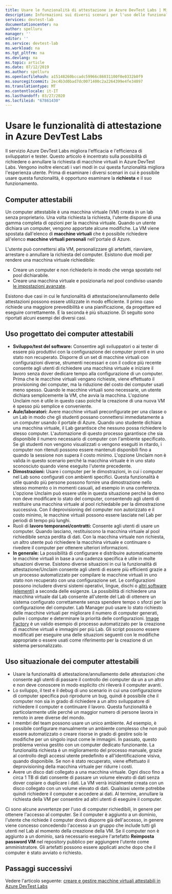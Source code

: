 ```yaml
---
title: Usare le funzionalità di attestazione in Azure DevTest Labs | Microsoft Docs
description: Informazioni sui diversi scenari per l'uso delle funzionalità Claim/Unclaim di Azure DevTest Labs
services: devtest-lab
documentationcenter: na
author: spelluru
manager: ''
editor: ''
ms.service: devtest-lab
ms.workload: na
ms.tgt_pltfrm: na
ms.devlang: na
ms.topic: article
ms.date: 07/12/2019
ms.author: spelluru
ms.openlocfilehash: a15148260bccadc59966c86031100f0e0332b0f9
ms.sourcegitcommit: 2ec4b3d0bad7dc0071400c2a2264399e4fe34897
ms.translationtype: MT
ms.contentlocale: it-IT
ms.lasthandoff: 03/27/2020
ms.locfileid: "67861430"
---
```

# <a name="use-claim-capabilities-in-azure-devtest-labs"></a>Usare le funzionalità di attestazione in Azure DevTest Labs
Il servizio Azure DevTest Labs migliora l'efficacia e l'efficienza di sviluppatori e tester. Questo articolo è incentrato sulla possibilità di richiedere o annullare la richiesta di macchine virtuali in Azure DevTest Labs. Vengono inoltre elencati i vari modi in cui questa funzionalità migliora l'esperienza utente. Prima di esaminare i diversi scenari in cui è possibile usare questa funzionalità, è opportuno esaminare la **richiesta** e il suo funzionamento.

## <a name="claimable-machines"></a>Computer attestabili
Un computer attestabile è una macchina virtuale (VM) creata in un lab senza proprietario. Una volta richiesta la richiesta, l'utente dispone di una gamma completa di opzioni per la macchina virtuale. Quando un utente dichiara un computer, vengono apportate alcune modifiche. La VM viene spostata dall'elenco di **macchine virtuali** che è possibile richiedere all'elenco **macchine virtuali personali** nell'portale di Azure. 

L'utente può connettersi alla VM, personalizzare gli artefatti, riavviare, arrestare o annullare la richiesta del computer. Esistono due modi per rendere una macchina virtuale richiedibile:

- Creare un computer e non richiederlo in modo che venga spostato nel pool dichiarabile. 
- Creare una macchina virtuale e posizionarla nel pool condiviso usando [le impostazioni avanzate](https://azure.microsoft.com/updates/azure-devtest-labs-claim-lab-vms-from-a-shared-pool/).

Esistono due casi in cui le funzionalità di attestazione/annullamento delle attestazioni possono essere utilizzate in modo efficiente. Il primo caso richiede una maggiore prevedibilità e una pianificazione, da progettare ed eseguire correttamente. E la seconda è più situazione. Di seguito sono riportati alcuni esempi dei diversi casi.

## <a name="designed-use-of-claimable-machines"></a>Uso progettato dei computer attestabili

- **Sviluppo/test del software:** Consentire agli sviluppatori o ai tester di essere più produttivi con la configurazione dei computer pronti e in uno stato non recuperato. Disporre di un set di macchine virtuali con configurazioni diverse, strumenti necessari e con il codice più recente consente agli utenti di richiedere una macchina virtuale e iniziare il lavoro senza dover dedicare tempo alla configurazione di un computer. Prima che le macchine virtuali vengano richieste, viene effettuato il provisioning dei computer, ma la riduzione del costo dei computer usati meno spesso. Quando le macchine virtuali sono necessarie, un utente dichiara semplicemente la VM, che avvia la macchina. L'opzione Unclaim non è utile in questo caso poiché la creazione di una nuova VM è spesso più semplice e conveniente.
- **Aule/laboratori:** Avere macchine virtuali preconfigurate per una classe o un Lab in modo che gli studenti possano connettersi immediatamente a un computer usando il portale di Azure.  Quando uno studente dichiara una macchina virtuale, il Lab garantisce che nessuno possa richiedere lo stesso computer. L'automazione di questo processo garantisce che sia disponibile il numero necessario di computer con l'ambiente specificato. Se gli studenti non vengono visualizzati o vengono eseguiti in ritardo, i computer non ritenuti possono essere mantenuti disponibili fino a quando la sessione non supera il costo minimo. L'opzione Unclaim non è valida in questo scenario perché la macchina virtuale è in uno stato sconosciuto quando viene eseguito l'utente precedente.
- **Dimostrazioni:** Usare i computer per le dimostrazioni, in cui i computer nel Lab sono configurati con ambienti specifici. Questa funzionalità è utile quando più persone possono fornire una dimostrazione nello stesso momento o in momenti casuali, ad esempio in una conferenza. L'opzione Unclaim può essere utile in questa situazione perché la demo non deve modificare lo stato del computer, consentendo agli utenti di restituire una macchina virtuale al pool richiedabile per la dimostrazione successiva. Con il deprovisioning del computer non autorizzato e il costo minimo, le macchine virtuali possono essere lasciate nel Lab per periodi di tempo più lunghi.
- Ruoli di **lavoro temporanei/contratti:** Consente agli utenti di usare un computer. Quando lasciano, restituiscono la macchina virtuale al pool richiedibile senza perdita di dati. Con la macchina virtuale non richiesta, un altro utente può richiedere la macchina virtuale e continuare o rivedere il computer per ottenere ulteriori informazioni.
- **In generale:** La possibilità di configurare e distribuire automaticamente le macchine virtuali in base a una cadenza specifica è utile in molte situazioni diverse. Esistono diverse situazioni in cui la funzionalità di attestazione/Unclaim consente agli utenti di essere più efficienti grazie a un processo automatizzato per compilare le macchine virtuali in uno stato non recuperato con una configurazione set. Le configurazioni possono includere diversi sistemi operativi, lingue, dischi o [altri software (elementi)](devtest-lab-artifact-author.md) a seconda delle esigenze. La possibilità di richiedere una macchina virtuale dal Lab consente all'utente del Lab di ottenere un sistema configurato correttamente senza spendere tempo o sforzi per la configurazione del computer. Lab Manager può usare lo stato richiesto delle macchine virtuali per migliorare il numero di computer generati, pulire i computer e determinare la priorità delle configurazioni. [Image Factory](image-factory-create.md) è un valido esempio di processo automatizzato per la creazione di macchine virtuali e immagini per più Lab. Gli script possono essere modificati per eseguire una delle situazioni seguenti con le modifiche appropriate o essere usati come riferimento per la creazione di un sistema personalizzato.

## <a name="situational-use-of-claimable-machines"></a>Uso situazionale dei computer attestabili

- Usare la funzionalità di attestazione/annullamento delle attestazioni che consente agli utenti di passare il controllo dei computer da un a un altro e non deve conoscere in modo esplicito chi rileverà il computer avanti.
- Lo sviluppo, il test e il debug di uno scenario in cui una configurazione di computer specifica può riprodurre un bug, quindi è possibile che il computer non sia in grado di richiedere a un altro sviluppatore di richiedere il computer e continuare il lavoro. Questa funzionalità è particolarmente utile perché un maggior numero di persone lavora in remoto in aree diverse del mondo. 
- I membri del team possono usare un unico ambiente. Ad esempio, è possibile configurare manualmente un ambiente complesso che non può essere automatizzato o creare risorse in grado di gestire solo le modifiche per un singolo input come le immagini. In passato, questo problema veniva gestito con un computer dedicato funzionante. La funzionalità richiesta è un miglioramento del processo manuale, grazie al controllo degli accessi utente predefinito e all'identificazione visiva, quando disponibile. Se non è stato recuperato, viene effettuato il deprovisioning della macchina virtuale per ridurre i costi.
- Avere un disco dati collegato a una macchina virtuale. Ogni disco fino a circa 1 TB di dati consente di passare un volume elevato di dati senza dover copiare o duplicare i dati. La VM verrà inizialmente creata con un disco collegato con un volume elevato di dati.  Qualsiasi utente potrebbe quindi richiedere il computer e accedere ai dati. Al termine, annullare la richiesta della VM per consentire ad altri utenti di eseguire il computer.

Ci sono alcune avvertenze per l'uso di computer richiedibili, in genere per ottenere l'accesso al computer. Se il computer è aggiunto a un dominio, l'utente che richiede il computer dovrà disporre già dell'accesso, in genere viene concesso concedendo l'accesso a un gruppo che include tutti gli utenti nel Lab al momento della creazione della VM. Se il computer non è aggiunto a un dominio, sarà necessario eseguire l'artefatto **Reimposta password VM** nel repository pubblico per aggiungere l'utente come amministratore.  Gli artefatti possono essere applicati anche dopo che il computer è stato avviato o richiesto.

## <a name="next-steps"></a>Passaggi successivi
Vedere l'articolo seguente: [creare e gestire macchine virtuali attestabili in Azure DevTest Labs](devtest-lab-add-claimable-vm.md)
